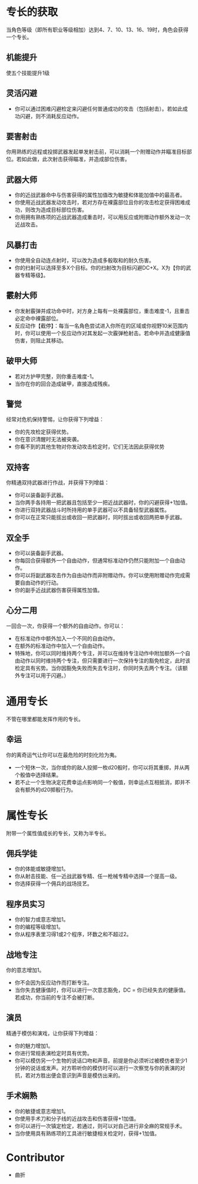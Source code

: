 # 专长的获取
当角色等级（即所有职业等级相加）达到4、7、10、13、16、19时，角色会获得一个专长。

## 机能提升
使五个技能提升1级
## 灵活闪避
- 你可以通过困难闪避检定来闪避任何普通成功的攻击（包括射击）。若如此成功闪避，则不消耗反应动作。
## 要害射击
你用熟练的远程或投掷武器发起单发射击前，可以消耗一个附赠动作并瞄准目标部位。若如此做，此次射击获得瞄准，并造成部位伤害。
## 武器大师
- 你的近战武器命中与伤害获得的属性加值改为敏捷和体能加值中的最高者。
- 你使用近战武器发动攻击时，若对方存在裸露部位且你的攻击检定获得困难成功，则改为造成目标部位伤害。
- 你用拥有熟练项的近战武器造成重击时，可以用反应或附赠动作额外发动一次近战攻击。
## 风暴打击
- 你使用全自动连点射时，可以改为造成多骰取和的耐久伤害。
- 你的扫射可以选择至多X个目标。你的扫射改为目标闪避DC+X。X为【你的武器专精等级】。

## 霰射大师
- 你发射霰弹并成功命中时，对方身上每有一处裸露部位，重击难度-1，且重击必定命中裸露部位。
- 反应动作【截停】：每当一名角色尝试进入你所在的区域或你视野10米范围内时，你可以使用一个反应动作对其发起一次霰弹枪射击。若命中并造成健康值伤害，则阻止其移动。

## 破甲大师
- 若对方护甲完整，则你重击难度-1。
- 当你在你的回合造成破甲，直接造成残疾。

## 警觉
经常对危机保持警惕，让你获得下列增益：
- 你的先攻检定获得优势。
- 你在意识清醒时无法被突袭。
- 你看不到的其他生物对你发动攻击检定时，它们无法因此获得优势
## 双持客
你精通双持武器进行作战，并获得下列增益：
- 你可以装备副手武器。
- 当你两手各持用一把武器且包括至少一把近战武器时，你的闪避获得+1加值。
- 你进行双持武器战斗时所持用的单手武器可以不具备轻型武器属性。
- 你可以在正常只能拔出或收回一把武器时，同时拔出或收回两把单手武器。
## 双全手
- 你可以装备副手武器。
- 你每回合获得额外一个自由动作，但通常标准动作仍然只能附加一个自由动作。
- 你可以将副武器攻击作为自由动作而非附赠动作。你可以使用附赠动作完成需要自由动作的行动。
- 你的副手近战武器伤害获得属性加值。
## 心分二用
一回合一次，你获得一个额外的自由动作。你可以：
- 在标准动作中额外加入一个不同的自由动作。
- 在额外的标准动作中加入一个自由动作。
- 特殊地，你可以同时维持两个专注，并可以在维持专注动作中附加额外一个自由动作以同时维持两个专注，但只需要进行一次保持专注的豁免检定，此时该检定具有劣势。当你因豁免失败而失去专注时，你同时失去两个专注。（该额外专注可以用于闪避。）

# 通用专长
不管在哪里都能发挥作用的专长。
## 幸运
你的离奇运气让你可以在最危险的时刻化险为夷。
- 一个短休一次，当你或你的敌人投掷一枚d20骰时，你可以将其重掷，并从两个骰值中选择结果。
- 若不止一个生物决定花费幸运点影响同一个骰值，则幸运点互相抵消，即并不会有额外的d20掷骰行为。
# 属性专长
附带一个属性值成长的专长，又称为半专长。
## 佣兵学徒
- 你的体能或敏捷增加1。
- 你从射击技能、任一近战武器专精、任一枪械专精中选择一个提高一级。
- 你选择获得一个佣兵的战场技艺。
## 程序员实习
- 你的智力或意志增加1。
- 你的编程等级增加1。
- 你从程序表里习得1或2个程序，环数之和不超过2。
## 战地专注
你的意志增加1。
- 你不会因为反应动作而打断专注。
- 当你失去健康值时，你可以进行一次意志豁免，DC = 你已经失去的健康值。若成功，你当前的专注不会被打断。

## 演员
精通于模仿和演戏，让你获得下列增益：
- 你的魅力增加1。
- 你进行常规表演检定时具有优势。
- 你可以模仿另一个生物的说话口吻和声音。前提是你必须听过被模仿者至少1分钟的说话或发声。对方聆听你的模仿时可以进行一次察觉与你的表演的对抗，若对方胜出便会意识到声音是模仿出来的。

## 手术娴熟
- 你的敏捷或意志增加1。
- 你使用手术刀和分子线的近战攻击和伤害获得+1加值。
- 你可以进行一次镇定检定，若通过，则可以对自己进行非全麻的常规手术。
- 当你使用具有熟练项的工具进行敏捷相关检定时，获得+1加值。

# Contributor
- 曲折